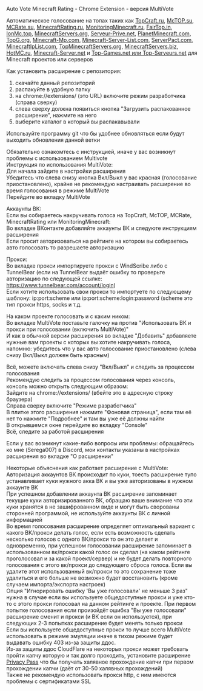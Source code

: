 Auto Vote Minecraft Rating - Chrome Extension - версия MultiVote

Автоматическое голосование на топах таких как [TopCraft.ru](http://topcraft.ru/), [McTOP.su](https://mctop.su/), [MCRate.su](http://mcrate.su/), [MinecraftRating.ru](http://minecraftrating.ru/), [MonitoringMinecraft.ru](http://monitoringminecraft.ru/), [FairTop.in](https://fairtop.in/), [IonMc.top](https://ionmc.top/), [MinecraftServers.org](https://minecraftservers.org/), [Serveur-Prive.net](https://serveur-prive.net/minecraft), [PlanetMinecraft.com](https://www.planetminecraft.com/), [TopG.org](https://topg.org/Minecraft), [Minecraft-Mp.com](https://minecraft-mp.com/), [Minecraft-Server-List.com](http://minecraft-server-list.com/), [ServerPact.com](https://www.serverpact.com/), [MinecraftIpList.com](https://www.minecraftiplist.com/), [TopMinecraftServers.org](https://topminecraftservers.org/), [MinecraftServers.biz](http://minecraftservers.biz/), [HotMC.ru](https://hotmc.ru/), [Minecraft-Server.net](https://minecraft-server.net/) и [Top-Games.net или Top-Serveurs.net](https://top-games.net/) для Minecraft проектов или серверов

Как установить расширение с репозитория:
1. скачайте данный репозиторий
2. распакуйте в удобную папку
3. на chrome://extensions/ (это URL) включите режим разработчика (справа сверху)
4. слева сверху должна появиться кнопка "Загрузить распакованное расширение", нажмите на него
5. выберите каталог в который вы распакавывали

Используйте программу git что бы удобнее обновляться если будут выходить обновления данной ветки

Обязательно ознакомтесь с инструкцией, иначе у вас возникнут проблемы с использованием Multivote   
Инструкция по использования MultiVote:   
Для начала зайдите в настройки расширения   
Убедитесь что слева снизу кнопка Вкл/Выкл у вас красная (голосование приостановлено), крайне не рекомендую настраивать расширение во время голосования в режиме MultiVote   
Перейдите во вкладку MultiVote

Аккаунты ВК:   
Если вы собираетесь накручивать голоса на TopCraft, McTOP, MCRate, MinecraftRating или MonitoringMinecraft:   
Во вкладке ВКонтакте добавляйте аккаунты ВК и следуюте инструкциям расширения   
Если просит авторизоваться на рейтинге на котором вы собираетесь авто голосовать то разрешаете авторизацию   

Прокси:   
Во вкладке прокси импортируете прокси с WindScribe либо с TunnelBear (если на TunnelBear выдаёт ошибку то проверьте авторизацию по следующей ссылке: https://www.tunnelbear.com/account/login)   
Если хотите использовать свои прокси то импортуете по следующему шаблону: ip:port:scheme или ip:port:scheme:login:password (scheme это тип прокси https, socks и т.д.

На каком проекте голосовать и с каким ником:   
Во вкладке MultiVote поставьте галочку на против "Использовать ВК и прокси при голосовании (включить MultiVote)"   
И как в обычной версии расширения во вкладке "Добавить" добавляете нужные вам проекты с которых вы хотите накручивать голоса, напомню: убедитесь что у вас авто голосование приостановлено (слева снизу Вкл/Выкл должен быть красным)

Всё, можете включать слева снизу "Вкл/Выкл" и следить за процессом голосования   
Рекомендую следить за процессом голосования через консоль, консоль можно открыть следующим образом:   
Зайдите на chrome://extensions/ (вбейте это в адресную строку браузера)   
Справа сверху включите "Режиме разработчика"   
В плитке этого расширения нажмите "Фоновая страница", если там её нет то нажмите "Подробнее" и там вы уже её должны найти   
В открывшемся окне перейдите во вкладку "Console"   
Всё, следите за работой расширения

Если у вас возникнут какие-либо вопросы или проблемы: обращайтесь ко мне (Serega007) в Discord, мои контакты указаны в настройках расширения во вкладке "О расширении"

Некоторые объяснения как работает расширение с MultiVote:   
Авторизация аккаунтов ВК происходит по куки, тоесть расширение тупо устанавливает куки нужного акка ВК и вы уже авторизованы в нужном аккаунте ВК   
При успешном добавлении аккаунта ВК расширение запоминает текущие куки авторизированного ВК, обращаю ваше внимание что эти куки хранятся в не зашифрованном виде и могут быть сворованы сторонней программой, не используйте аккаунты ВК с личной информацией   
Во время голосования расширение определяет оптимальный вариант с какого ВК/прокси делать голос, если есть возможность сделать несколько голосов с одного ВК/прокси то он это делает и одновременно, при успешном голосовании расширение запоминает в использованном вк/прокси какой голос он сделал (на каком рейтинге проголосовал и за какой проект/сервер) и не будет делать повторного голосования с этого вк/прокси до следующего сброса голоса. Если вы удалите этот использованный вк/прокси то это сохранение тоже удалиться и его больше не возможно будет восстановить (кроме случаем импорта/экспорта настроек)   
Опция "Игнорировать ошибку 'Вы уже голосовали' не меньше 3 раз" нужна в случае если вы используете общедоступные прокси и уже кто-то с этого прокси голосовал на данном рейтинге и проекте. При первом попытке голосования если произойдёт ошибка "Вы уже голосовали" расширение сменит и прокси (и ВК если он используется), при следующих 2-3 попытках расширение будет менять только прокси   
Если вы используете общедоступные прокси то лучше всего MultiVote использовать в режиме эмуляции иначе в тихом режиме будет выдавать ошибку 403 из-за защиты ддос.   
Из-за защиты ддос CloudFlare на некоторых прокси может требовать пройти капчу которую и так долго проходить, установите расширение [Privacy Pass](https://chrome.google.com/webstore/detail/privacy-pass/ajhmfdgkijocedmfjonnpjfojldioehi) что бы получать халявное прохождение капчи при первом прохождении капчи (даёт от 30-50 халявных прохождений)   
Также не рекомендую использовать прокси http, с ним имеются проблемы с сертификатами SSL